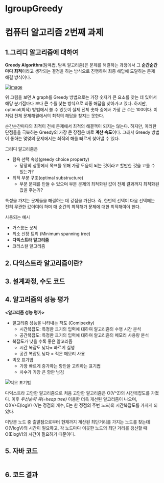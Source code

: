 # IgroupGreedy
# 컴퓨터 알고리즘 2번째 과제

## 1.그리디 알고리즘에 대하여

**Greedy Algorithm**(탐욕법, 탐욕 알고리즘)은 문제를 해결하는 과정에서 그 **순간순간마다 최적**이라고 생각되는 결정을 하는 방식으로 진행하여 최종 해답에 도달하는 문제 해결 방식이다.

[![image](https://besjournals.onlinelibrary.wiley.com/cms/asset/04f4c29c-c548-46d3-8e43-2d6d3ef38db9/jane12963-toc-0001-m.png)](https://besjournals.onlinelibrary.wiley.com/cms/asset/eec59c85-4c34-47b0-b1b4-345eadbc8606/jane12963-toc-0001-m.jpg)

위 그림을 보면 A graph를 Greedy 방법으로는 가장 숫자가 큰 요소를 찾는 데 있어서 해당 분기점마다 보다 큰 수를 찾는 방식으로 최종 해답을 찾아가고 있다. 하지만, optimal(최적) 방법에서 볼 수 있듯이 실제 전체 숫자 중에서  가장 큰 수는 100이다. 이처럼 전체 문제해결에서의 최적의 해답을 찾지는 못한다.

순간순간마다의 최적이 전체 문제에서 최적의 해결책이 되지는 않는다. 하지만, 이러한 단점들을 극복하는 Greedy의 가장 큰 장점은 바로 **계산 속도**이다. 그래서 Greedy 방법이 통하는 몇몇의 문제에서는 최적의 해를 빠르게 찾아낼 수 있다.

그리디 알고리즘은

- 탐욕 선택 속성(greedy choice property)
  - 당장의 상황에서 목표를 위해 가장 도움이 되는 것이라고 할만한 것을 고를 수 있는가?
- 최적 부분 구조(optimal substructure)
  - 부분 문제를 만들 수 있으며 부분 문제의 최적화된 값이 전체 결과까지 최적화된 값을 주는가?

특성을 가지는 문제들을 해결하는 데 강점을 가진다. 즉, 한번의 선택이 다음 선택에는 전혀 무관한 값이여야 하며 매 순간의 최적해가 문제에 대한 최적해여야 한다.

사용되는 예시

- 거스름돈 문제
- 최소 신장 트리 (Minimum spanning tree)
- **다익스트라 알고리즘**
- 크러스컬 알고리즘

## 2. 다익스트라 알고리즘이란?

## 3. 설계과정, 수도 코드

## 4. 알고리즘의 성능 평가

__<알고리즘 성능 평가>__

+ 알고리즘 성능을 나타내는 척도 (Comlpexity)	
   + 시간복잡도: 특정한 크기의 입력에 대하여 알고리즘의 수행 시간 분석
   + 공간복잡도: 특정한 크기의 입력에 대하여 알고리즘의 메모리 사용량 분석
+ 복잡도가 낮을 수록 좋은 알고리즘
  + 시간 복잡도 낮다= 빠르게 실행
  + 공간 복잡도 낮다 = 적은 메모리 사용
+ 빅오 표기법
  + 가장 빠르게 증가하는 항만을 고려하는 표기법
  + 차수가 가장 큰 항만 남김

![빅오 표기법](https://user-images.githubusercontent.com/80510945/113696976-9ed41400-970d-11eb-8f31-b80ea392ef30.png)

다익스트라 고안한 알고리즘으로 처음 고안한 알고리즘은 O(V^2)의 시간복잡도를 가졌다. 이후 *우선순위 큐(=heap tree)* 이용한 더욱 개선된 알고리즘이 나오며, O((V+E)logV) (V는 정점의 개수, E는 한 정점의 주변 노드)의 시간복잡도를 가지게 되었다. 

미방문 노드 중 출발점으로부터 현재까지 계산된 최단거리를 가지는 노드를 찾는데 O(VlogV)의 시간이 필요하고, 각 노드마다 이웃한 노드의 최단 거리를 갱신할 때 O(ElogV)의 시간이 필요하기 때문이다.



## 5. 자바 코드
``` java


```

## 6. 코드 결과
